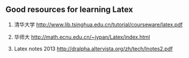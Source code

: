 ## Good resources for learning Latex
1. 清华大学
http://www.lib.tsinghua.edu.cn/tutorial/courseware/latex.pdf

2. 华师大
http://math.ecnu.edu.cn/~jypan/Latex/index.html

3. Latex notes 2013
http://dralpha.altervista.org/zh/tech/lnotes2.pdf
